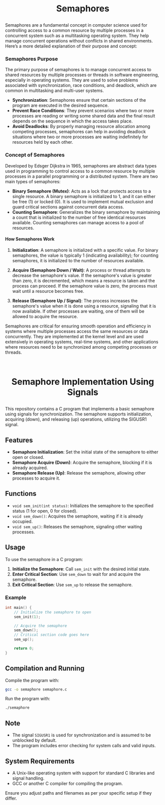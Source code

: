 
# <p align="center"> Semaphores </p>

Semaphores are a fundamental concept in computer science used for controlling access to a common resource by multiple processes in a concurrent system such as a multitasking operating system. They help manage concurrent operations without conflicts in shared environments. Here’s a more detailed explanation of their purpose and concept:

### Semaphores Purpose 

The primary purpose of semaphores is to manage concurrent access to shared resources by multiple processes or threads in software engineering, especially in operating systems. They are used to solve problems associated with synchronization, race conditions, and deadlock, which are common in multitasking and multi-user systems.

- **Synchronization**: Semaphores ensure that certain sections of the program are executed in the desired sequence.
- **Prevent Race Conditions**: They prevent scenarios where two or more processes are reading or writing some shared data and the final result depends on the sequence in which the access takes place.
- **Avoid Deadlocks**: By properly managing resource allocation among competing processes, semaphores can help in avoiding deadlock situations where two or more processes are waiting indefinitely for resources held by each other.

### Concept of Semaphores

Developed by Edsger Dijkstra in 1965, semaphores are abstract data types used in programming to control access to a common resource by multiple processes in a parallel programming or a distributed system. There are two main types of semaphores:

- **Binary Semaphore (Mutex)**: Acts as a lock that protects access to a single resource. A binary semaphore is initialized to 1, and it can either be free (1) or locked (0). It is used to implement mutual exclusion and guard critical sections against concurrent data access.
- **Counting Semaphore**: Generalizes the binary semaphore by maintaining a count that is initialized to the number of free identical resources available. Counting semaphores can manage access to a pool of resources.

#### How Semaphores Work

1. **Initialization**: A semaphore is initialized with a specific value. For binary semaphores, the value is typically 1 (indicating availability); for counting semaphores, it is initialized to the number of resources available.
   
2. **Acquire (Semaphore Down / Wait)**: A process or thread attempts to decrease the semaphore's value. If the semaphore's value is greater than zero, it is decremented, which means a resource is taken and the process can proceed. If the semaphore value is zero, the process must wait until a resource becomes free.

3. **Release (Semaphore Up / Signal)**: The process increases the semaphore's value when it is done using a resource, signaling that it is now available. If other processes are waiting, one of them will be allowed to acquire the resource.

Semaphores are critical for ensuring smooth operation and efficiency in systems where multiple processes access the same resources or data concurrently. They are implemented at the kernel level and are used extensively in operating systems, real-time systems, and other applications where resources need to be synchronized among competing processes or threads.

<br>

# <p align="center"> Semaphore Implementation Using Signals </p>

This repository contains a C program that implements a basic semaphore using signals for synchronization. The semaphore supports initialization, acquiring (down), and releasing (up) operations, utilizing the SIGUSR1 signal.

## Features

- **Semaphore Initialization**: Set the initial state of the semaphore to either open or closed.
- **Semaphore Acquire (Down)**: Acquire the semaphore, blocking if it is already acquired.
- **Semaphore Release (Up)**: Release the semaphore, allowing other processes to acquire it.

## Functions

- `void sem_init(int status)`: Initializes the semaphore to the specified status (1 for open, 0 for closed).
- `void sem_down()`: Acquires the semaphore, waiting if it is already occupied.
- `void sem_up()`: Releases the semaphore, signaling other waiting processes.

## Usage

To use the semaphore in a C program:

1. **Initialize the Semaphore**: Call `sem_init` with the desired initial state.
2. **Enter Critical Section**: Use `sem_down` to wait for and acquire the semaphore.
3. **Exit Critical Section**: Use `sem_up` to release the semaphore.

### Example

```c
int main() {
    // Initialize the semaphore to open
    sem_init(1);

    // Acquire the semaphore
    sem_down();
    // Critical section code goes here
    sem_up();

    return 0;
}
```

## Compilation and Running

Compile the program with:
```bash
gcc -o semaphore semaphore.c
```

Run the program with:
```bash
./semaphore
```

## Note

- The signal `SIGUSR1` is used for synchronization and is assumed to be unblocked by default.
- The program includes error checking for system calls and valid inputs.

## System Requirements

- A Unix-like operating system with support for standard C libraries and signal handling.
- GCC or another C compiler for compiling the program.

Ensure you adjust paths and filenames as per your specific setup if they differ.
